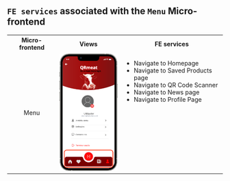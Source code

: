 ## `FE services` associated with the `Menu` Micro-frontend

<table>
  <tr>
    <th>Micro-frontend</th>
    <th>Views</th>
    <th>FE services</th>
  </tr>
  <tr>
    <td rowspan="3" style="text-align: center;">Menu</td>
    <td><img src="https://github.com/DuarteVDG/aw-project/blob/main/front-end/fe-services/images/Menu.png?raw=true" style="width: 150px; height: auto;" /></td>
    <td style="vertical-align: top;">
      <ul>
        <li>Navigate to Homepage</li>
        <li>Navigate to Saved Products page</li>
        <li>Navigate to QR Code Scanner</li>
        <li>Navigate to News page</li>
        <li>Navigate to Profile Page</li>
      </ul>
    </td>
  </tr>
</table>
